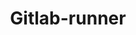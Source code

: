 ---
draft: false
title: Gitlab-runner
content:
  id: gitlab-runner
  name: Gitlab-runner
  logo: /images/development/dev-ops/gitlab-runner/logo.png
  website: https://gitlab.com/
  iframe_website: /website-iframe/development/dev-ops/gitlab-runner
  dashboardImage: /images/development/dev-ops/gitlab-runner/screenshot-1.png
  short_description: GitLab Runner is an application that works with GitLab CI/CD to run jobs in a pipeline.
  description: GitLab Runner is an application that works with GitLab CI/CD to run jobs in a pipeline.
  features:
    - title: Deliver software faster
      description: Automate your software delivery process so you can deliver value faster and quality code more often.
    - title: Ensure compliance
      description: Simplify continuous software compliance by defining, enforcing and reporting on compliance in one platform.
    - title: Build in security
      description: Adopt DevSecOps practices with continuous software security assurance across every stage.
    - title: Improve collaboration and visibility
      description: Give everyone one platform to collaborate and see everything from planning to production.
  screenshots:
    - /images/development/dev-ops/gitlab-runner/screenshot-1.png
    - /images/development/dev-ops/gitlab-runner/screenshot-2.png
---